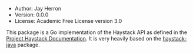 - Author: Jay Herron
- Version: 0.0.0
- License: Academic Free License version 3.0

This package is a Go implementation of the Haystack API as defined in the [Project Haystack Documentation](https://project-haystack.org/doc).
It is very heavily based on the [haystack-java](https://github.com/skyfoundry/haystack-java) package.